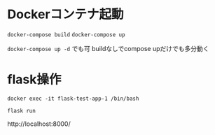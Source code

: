 # Dockerコンテナ起動
`docker-compose build`
`docker-compose up`

`docker-compose up -d`
でも可
buildなしでcompose upだけでも多分動く

# flask操作
`docker exec -it flask-test-app-1 /bin/bash`
<!-- bashに入る -->

`flask run`
<!-- flask起動 -->

http://localhost:8000/
<!-- ここにアクセスすると表示される -->